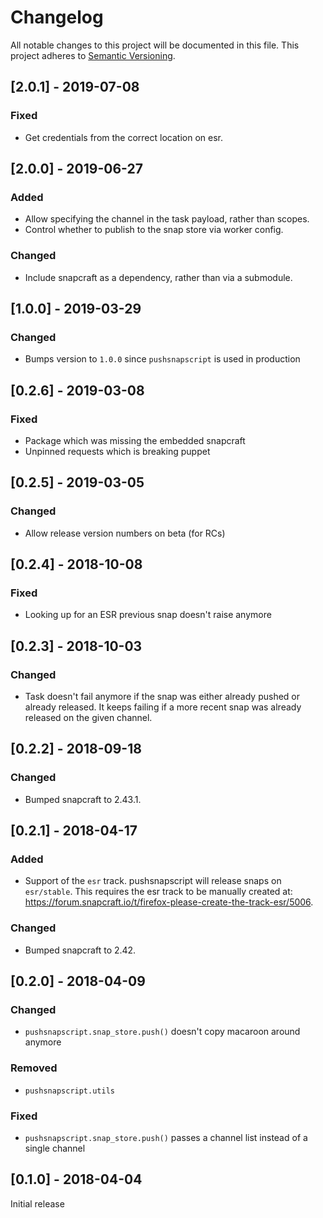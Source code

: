 # Changelog
All notable changes to this project will be documented in this file.
This project adheres to [Semantic Versioning](http://semver.org/).

## [2.0.1] - 2019-07-08

### Fixed
* Get credentials from the correct location on esr.

## [2.0.0] - 2019-06-27
### Added
* Allow specifying the channel in the task payload, rather than scopes.
* Control whether to publish to the snap store via worker config.

### Changed
* Include snapcraft as a dependency, rather than via a submodule.

## [1.0.0] - 2019-03-29
### Changed
* Bumps version to `1.0.0` since `pushsnapscript` is used in production

## [0.2.6] - 2019-03-08
### Fixed
* Package which was missing the embedded snapcraft
* Unpinned requests which is breaking puppet


## [0.2.5] - 2019-03-05
### Changed
* Allow release version numbers on beta (for RCs)


## [0.2.4] - 2018-10-08
### Fixed
* Looking up for an ESR previous snap doesn't raise anymore


## [0.2.3] - 2018-10-03
### Changed
* Task doesn't fail anymore if the snap was either already pushed or already released. It keeps failing if a more recent snap was already released on the given channel.


## [0.2.2] - 2018-09-18
### Changed
* Bumped snapcraft to 2.43.1.


## [0.2.1] - 2018-04-17
### Added
* Support of the `esr` track. pushsnapscript will release snaps on `esr/stable`. This requires the esr track to be manually created at: https://forum.snapcraft.io/t/firefox-please-create-the-track-esr/5006.

### Changed
* Bumped snapcraft to 2.42.


## [0.2.0] - 2018-04-09
### Changed
* `pushsnapscript.snap_store.push()` doesn't copy macaroon around anymore

### Removed
* `pushsnapscript.utils`

### Fixed
* `pushsnapscript.snap_store.push()` passes a channel list instead of a single channel


## [0.1.0] - 2018-04-04
Initial release
